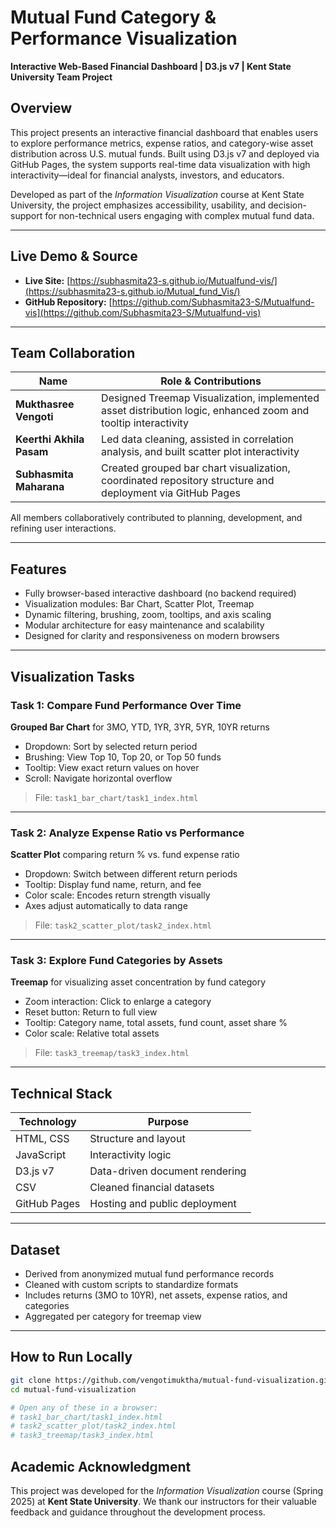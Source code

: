 # Mutual Fund Category & Performance Visualization  
**Interactive Web-Based Financial Dashboard | D3.js v7 | Kent State University Team Project**

## Overview
This project presents an interactive financial dashboard that enables users to explore performance metrics, expense ratios, and category-wise asset distribution across U.S. mutual funds. Built using D3.js v7 and deployed via GitHub Pages, the system supports real-time data visualization with high interactivity—ideal for financial analysts, investors, and educators.

Developed as part of the *Information Visualization* course at Kent State University, the project emphasizes accessibility, usability, and decision-support for non-technical users engaging with complex mutual fund data.

---

## Live Demo & Source

- **Live Site:** [https://subhasmita23-s.github.io/Mutualfund-vis/](https://subhasmita23-s.github.io/Mutual_fund_Vis/)
- **GitHub Repository:** [https://github.com/Subhasmita23-S/Mutualfund-vis](https://github.com/Subhasmita23-S/Mutualfund-vis)

---

## Team Collaboration

| Name                     | Role & Contributions                                                  |
|--------------------------|-----------------------------------------------------------------------|
| **Mukthasree Vengoti**   | Designed Treemap Visualization, implemented asset distribution logic, enhanced zoom and tooltip interactivity |
| **Keerthi Akhila Pasam** | Led data cleaning, assisted in correlation analysis, and built scatter plot interactivity |
| **Subhasmita Maharana**  | Created grouped bar chart visualization, coordinated repository structure and deployment via GitHub Pages |

All members collaboratively contributed to planning, development, and refining user interactions.

---

## Features

- Fully browser-based interactive dashboard (no backend required)
- Visualization modules: Bar Chart, Scatter Plot, Treemap
- Dynamic filtering, brushing, zoom, tooltips, and axis scaling
- Modular architecture for easy maintenance and scalability
- Designed for clarity and responsiveness on modern browsers

---

## Visualization Tasks

### Task 1: Compare Fund Performance Over Time  
**Grouped Bar Chart** for 3MO, YTD, 1YR, 3YR, 5YR, 10YR returns

- Dropdown: Sort by selected return period
- Brushing: View Top 10, Top 20, or Top 50 funds
- Tooltip: View exact return values on hover
- Scroll: Navigate horizontal overflow

> File: `task1_bar_chart/task1_index.html`

---

### Task 2: Analyze Expense Ratio vs Performance  
**Scatter Plot** comparing return % vs. fund expense ratio

- Dropdown: Switch between different return periods
- Tooltip: Display fund name, return, and fee
- Color scale: Encodes return strength visually
- Axes adjust automatically to data range

> File: `task2_scatter_plot/task2_index.html`

---

### Task 3: Explore Fund Categories by Assets  
**Treemap** for visualizing asset concentration by fund category

- Zoom interaction: Click to enlarge a category
- Reset button: Return to full view
- Tooltip: Category name, total assets, fund count, asset share %
- Color scale: Relative total assets

> File: `task3_treemap/task3_index.html`

---

## Technical Stack

| Technology      | Purpose                                  |
|------------------|-------------------------------------------|
| HTML, CSS        | Structure and layout                     |
| JavaScript       | Interactivity logic                      |
| D3.js v7         | Data-driven document rendering            |
| CSV              | Cleaned financial datasets               |
| GitHub Pages     | Hosting and public deployment            |

---

## Dataset

- Derived from anonymized mutual fund performance records
- Cleaned with custom scripts to standardize formats
- Includes returns (3MO to 10YR), net assets, expense ratios, and categories
- Aggregated per category for treemap view

---

## How to Run Locally

```bash
git clone https://github.com/vengotimuktha/mutual-fund-visualization.git
cd mutual-fund-visualization

# Open any of these in a browser:
# task1_bar_chart/task1_index.html
# task2_scatter_plot/task2_index.html
# task3_treemap/task3_index.html
```
## Academic Acknowledgment

This project was developed for the *Information Visualization* course (Spring 2025) at **Kent State University**. We thank our instructors for their valuable feedback and guidance throughout the development process.
